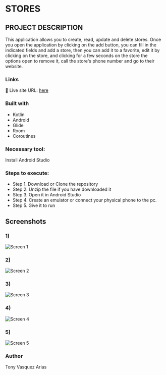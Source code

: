 
#  STORES

## PROJECT DESCRIPTION

This application allows you to create, read, update and delete stores. Once you open the application by clicking on the add button, you can fill in the indicated fields and add a store, then you can add it to a favorite, edit it by clicking on the store, and clicking for a few seconds on the store the options open to remove it, call the store's phone number and go to their website.

### Links
📌 Live site URL: [here](https://github.com/Tonyva002/Stores)

### Built with

- Kotlin
- Android
- Glide
- Room
- Coroutines

### Necessary tool:

Install Android Studio

### Steps to execute:

- Step 1. Download or Clone the repository
- Step 2. Unzip the file if you have downloaded it
- Step 3. Open it in Android Studio
- Step 4. Create an emulator or connect your physical phone to the pc.
- Step 5. Give it to run

## Screenshots

### 1)
![Screen 1](https://github.com/user-attachments/assets/b4a85194-2392-4d54-9e55-379719004d35)

### 2)
![Screen 2](https://github.com/user-attachments/assets/48597236-0546-4610-a580-4f0b39c20702)

### 3)
![Screen 3](https://github.com/user-attachments/assets/e88a86d0-4970-454b-98c0-a7ffadac47da)

### 4)
![Screen 4](https://github.com/user-attachments/assets/8ed18713-4044-42bd-bc7b-0dad7a4bb67f)

### 5)
![Screen 5](https://github.com/user-attachments/assets/c817acb1-12ae-4ab9-ac77-88c87bd82a3d)



### Author

Tony Vasquez Arias



